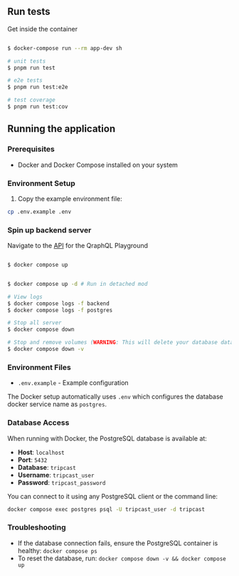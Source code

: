 ## Run tests

Get inside the container

```bash

$ docker-compose run --rm app-dev sh

```

```bash
# unit tests
$ pnpm run test

# e2e tests
$ pnpm run test:e2e

# test coverage
$ pnpm run test:cov
```

## Running the application

### Prerequisites

- Docker and Docker Compose installed on your system

### Environment Setup

1. Copy the example environment file:

```bash
cp .env.example .env
```

### Spin up backend server



Navigate to the [API](http://localhost:3000) for the QraphQL Playground

```bash

$ docker compose up


$ docker compose up -d # Run in detached mod

# View logs
$ docker compose logs -f backend
$ docker compose logs -f postgres

# Stop all server
$ docker compose down

# Stop and remove volumes (WARNING: This will delete your database data)
$ docker compose down -v
```

### Environment Files

- `.env.example` - Example configuration

The Docker setup automatically uses `.env` which configures the database docker service name as `postgres`.

### Database Access

When running with Docker, the PostgreSQL database is available at:

- **Host**: `localhost`
- **Port**: `5432`
- **Database**: `tripcast`
- **Username**: `tripcast_user`
- **Password**: `tripcast_password`

You can connect to it using any PostgreSQL client or the command line:

```bash
docker compose exec postgres psql -U tripcast_user -d tripcast
```

### Troubleshooting

- If the database connection fails, ensure the PostgreSQL container is healthy: `docker compose ps`
- To reset the database, run: `docker compose down -v && docker compose up`
